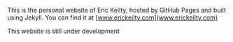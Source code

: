 This is the personal website of Eric Keilty, hosted by GitHub Pages and built using Jekyll. You can find it at [www.erickeilty.com](www.erickeilty.com)

This website is still under development
